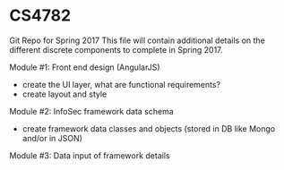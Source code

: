 # CS4782
Git Repo for Spring 2017
This file will contain additional details on the different discrete components to complete in Spring 2017.

Module #1: Front end design (AngularJS)
  - create the UI layer, what are functional requirements?
  - create layout and style

Module #2: InfoSec framework data schema
  - create framework data classes and objects (stored in DB like Mongo and/or in JSON)

Module #3: Data input of framework details
